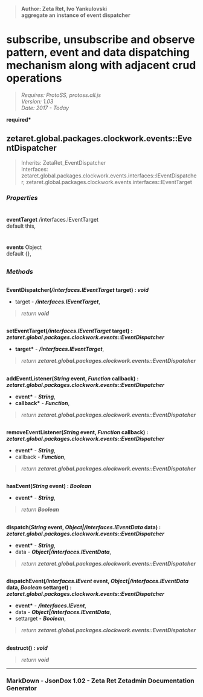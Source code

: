 > __Author: Zeta Ret, Ivo Yankulovski__  
> __aggregate an instance of event dispatcher__  
# subscribe, unsubscribe and observe pattern, event and data dispatching mechanism along with adjacent crud operations  
> *Requires: ProtoSS, protoss.all.js*  
> *Version: 1.03*  
> *Date: 2017 - Today*  

__required*__

## zetaret.global.packages.clockwork.events::EventDispatcher  
> Inherits: ZetaRet_EventDispatcher  
> Interfaces: zetaret.global.packages.clockwork.events.interfaces::IEventDispatcher, zetaret.global.packages.clockwork.events.interfaces::IEventTarget  

### *Properties*  

#  
__eventTarget__ /interfaces.IEventTarget  
default this,   

#  
__events__ Object  
default {},   


##  
### *Methods*  

##  
__EventDispatcher(*/interfaces.IEventTarget* target) : *void*__  

- target - __*/interfaces.IEventTarget*__,   
> *return __void__*  

##  
__setEventTarget(*/interfaces.IEventTarget* target) : *zetaret.global.packages.clockwork.events::EventDispatcher*__  

- __target*__ - __*/interfaces.IEventTarget*__,   
> *return __zetaret.global.packages.clockwork.events::EventDispatcher__*  

##  
__addEventListener(*String* event, *Function* callback) : *zetaret.global.packages.clockwork.events::EventDispatcher*__  

- __event*__ - __*String*__,   
- __callback*__ - __*Function*__,   
> *return __zetaret.global.packages.clockwork.events::EventDispatcher__*  

##  
__removeEventListener(*String* event, *Function* callback) : *zetaret.global.packages.clockwork.events::EventDispatcher*__  

- __event*__ - __*String*__,   
- callback - __*Function*__,   
> *return __zetaret.global.packages.clockwork.events::EventDispatcher__*  

##  
__hasEvent(*String* event) : *Boolean*__  

- __event*__ - __*String*__,   
> *return __Boolean__*  

##  
__dispatch(*String* event, *Object|/interfaces.IEventData* data) : *zetaret.global.packages.clockwork.events::EventDispatcher*__  

- __event*__ - __*String*__,   
- data - __*Object|/interfaces.IEventData*__,   
> *return __zetaret.global.packages.clockwork.events::EventDispatcher__*  

##  
__dispatchEvent(*/interfaces.IEvent* event, *Object|/interfaces.IEventData* data, *Boolean* settarget) : *zetaret.global.packages.clockwork.events::EventDispatcher*__  

- __event*__ - __*/interfaces.IEvent*__,   
- data - __*Object|/interfaces.IEventData*__,   
- settarget - __*Boolean*__,   
> *return __zetaret.global.packages.clockwork.events::EventDispatcher__*  

##  
__destruct() : *void*__  

> *return __void__*  

---  
### MarkDown - JsonDox 1.02 - Zeta Ret Zetadmin Documentation Generator
